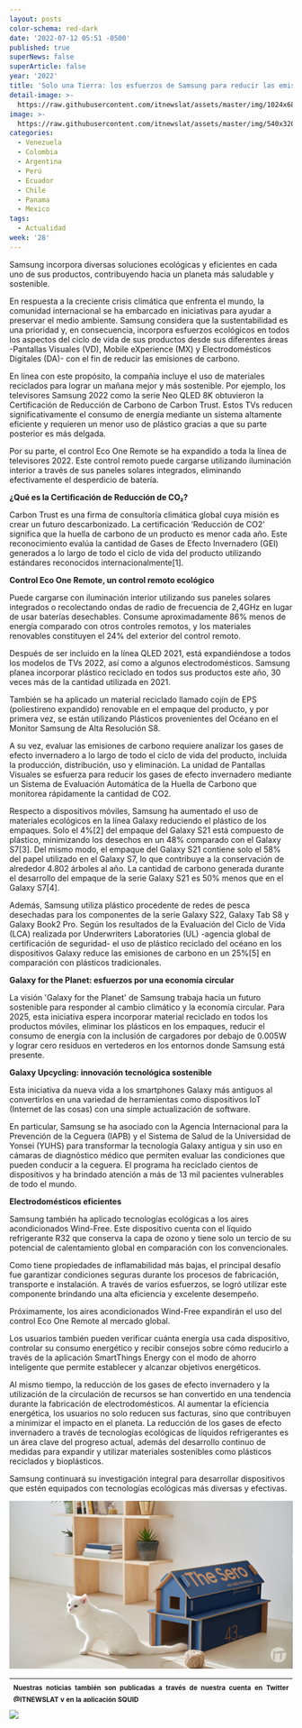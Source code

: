 ```yaml
---
layout: posts
color-schema: red-dark
date: '2022-07-12 05:51 -0500'
published: true
superNews: false
superArticle: false
year: '2022'
title: 'Solo una Tierra: los esfuerzos de Samsung para reducir las emisiones de CO2'
detail-image: >-
  https://raw.githubusercontent.com/itnewslat/assets/master/img/1024x680/gato-g.jpg
image: >-
  https://raw.githubusercontent.com/itnewslat/assets/master/img/540x320/gato-p.jpg
categories:
  - Venezuela
  - Colombia
  - Argentina
  - Perú
  - Ecuador
  - Chile
  - Panama
  - Mexico
tags:
  - Actualidad
week: '28'
---
```

Samsung incorpora diversas soluciones ecológicas y eficientes en cada uno de sus productos, contribuyendo hacia un planeta más saludable y sostenible.

En respuesta a la creciente crisis climática que enfrenta el mundo, la comunidad internacional se ha embarcado en iniciativas para ayudar a preservar el medio ambiente. Samsung considera que la sustentabilidad es una prioridad y, en consecuencia, incorpora esfuerzos ecológicos en todos los aspectos del ciclo de vida de sus productos desde sus diferentes áreas -Pantallas Visuales (VD), Mobile eXperience (MX) y Electrodomésticos Digitales (DA)- con el fin de reducir las emisiones de carbono.

En línea con este propósito, la compañía incluye el uso de materiales reciclados para lograr un mañana mejor y más sostenible. Por ejemplo, los televisores Samsung 2022 como la serie Neo QLED 8K obtuvieron la Certificación de Reducción de Carbono de Carbon Trust. Estos TVs reducen significativamente el consumo de energía mediante un sistema altamente eficiente y requieren un menor uso de plástico gracias a que su parte posterior es más delgada. 

Por su parte, el control Eco One Remote se ha expandido a toda la línea de televisores 2022. Este control remoto puede cargarse utilizando iluminación interior a través de sus paneles solares integrados, eliminando efectivamente el desperdicio de batería.

**¿Qué es la Certificación de Reducción de CO₂?**

Carbon Trust es una firma de consultoría climática global cuya misión es crear un futuro descarbonizado. La certificación ‘Reducción de CO2’ significa que la huella de carbono de un producto es menor cada año. Este reconocimiento evalúa la cantidad de Gases de Efecto Invernadero (GEI) generados a lo largo de todo el ciclo de vida del producto utilizando estándares reconocidos internacionalmente[1].
 

**Control Eco One Remote, un control remoto ecológico**

Puede cargarse con iluminación interior utilizando sus paneles solares integrados o recolectando ondas de radio de frecuencia de 2,4GHz en lugar de usar baterías desechables. Consume aproximadamente 86% menos de energía comparado con otros controles remotos, y los materiales renovables constituyen el 24% del exterior del control remoto.
 
Después de ser incluido en la línea QLED 2021, está expandiéndose a todos los modelos de TVs 2022, así como a algunos electrodomésticos. Samsung planea incorporar plástico reciclado en todos sus productos este año, 30 veces más de la cantidad utilizada en 2021.

También se ha aplicado un material reciclado llamado cojín de EPS (poliestireno expandido) renovable en el empaque del producto, y por primera vez, se están utilizando Plásticos provenientes del Océano en el Monitor Samsung de Alta Resolución S8.

A su vez, evaluar las emisiones de carbono requiere analizar los gases de efecto invernadero a lo largo de todo el ciclo de vida del producto, incluida la producción, distribución, uso y eliminación. La unidad de Pantallas Visuales se esfuerza para reducir los gases de efecto invernadero mediante un Sistema de Evaluación Automática de la Huella de Carbono que monitorea rápidamente la cantidad de CO2.

Respecto a dispositivos móviles, Samsung ha aumentado el uso de materiales ecológicos en la línea Galaxy reduciendo el plástico de los empaques. Solo el 4%[2] del empaque del Galaxy S21 está compuesto de plástico, minimizando los desechos en un 48% comparado con el Galaxy S7[3]. Del mismo modo, el empaque del Galaxy S21 contiene solo el 58% del papel utilizado en el Galaxy S7, lo que contribuye a la conservación de alrededor 4.802 árboles al año. La cantidad de carbono generada durante el desarrollo del empaque de la serie Galaxy S21 es 50% menos que en el Galaxy S7[4].

Además, Samsung utiliza plástico procedente de redes de pesca desechadas para los componentes de la serie Galaxy S22, Galaxy Tab S8 y Galaxy Book2 Pro. Según los resultados de la Evaluación del Ciclo de Vida (LCA) realizada por Underwriters Laboratories (UL) -agencia global de certificación de seguridad- el uso de plástico reciclado del océano en los dispositivos Galaxy reduce las emisiones de carbono en un 25%[5] en comparación con plásticos tradicionales.

**Galaxy for the Planet: esfuerzos por una economía circular**

La visión 'Galaxy for the Planet' de Samsung trabaja hacia un futuro sostenible para responder al cambio climático y la economía circular. Para 2025, esta iniciativa espera incorporar material reciclado en todos los productos móviles, eliminar los plásticos en los empaques, reducir el consumo de energía con la inclusión de cargadores por debajo de 0.005W y lograr cero residuos en vertederos en los entornos donde Samsung está presente. 
 
 
**Galaxy Upcycling: innovación tecnológica sostenible**

Esta iniciativa da nueva vida a los smartphones Galaxy más antiguos al convertirlos en una variedad de herramientas como dispositivos IoT (Internet de las cosas) con una simple actualización de software.
 
En particular, Samsung se ha asociado con la Agencia Internacional para la Prevención de la Ceguera (IAPB) y el Sistema de Salud de la Universidad de Yonsei (YUHS) para transformar la tecnología Galaxy antigua y sin uso en cámaras de diagnóstico médico que permiten evaluar las condiciones que pueden conducir a la ceguera. El programa ha reciclado cientos de dispositivos y ha brindado atención a más de 13 mil pacientes vulnerables de todo el mundo.

**Electrodomésticos eficientes**

Samsung también ha aplicado tecnologías ecológicas a los aires acondicionados Wind-Free. Este dispositivo cuenta con el líquido refrigerante R32 que conserva la capa de ozono y tiene solo un tercio de su potencial de calentamiento global en comparación con los convencionales. 
 
Como tiene propiedades de inflamabilidad más bajas, el principal desafío fue garantizar condiciones seguras durante los procesos de fabricación, transporte e instalación. A través de varios esfuerzos, se logró utilizar este componente brindando una alta eficiencia y excelente desempeño.

Próximamente, los aires acondicionados Wind-Free expandirán el uso del control Eco One Remote al mercado global. 

Los usuarios también pueden verificar cuánta energía usa cada dispositivo, controlar su consumo energético y recibir consejos sobre cómo reducirlo a través de la aplicación SmartThings Energy con el modo de ahorro inteligente que permite establecer y alcanzar objetivos energéticos.

Al mismo tiempo, la reducción de los gases de efecto invernadero y la utilización de la circulación de recursos se han convertido en una tendencia durante la fabricación de electrodomésticos. Al aumentar la eficiencia energética, los usuarios no solo reducen sus facturas, sino que contribuyen a minimizar el impacto en el planeta. La reducción de los gases de efecto invernadero a través de tecnologías ecológicas de líquidos refrigerantes es un área clave del progreso actual, además del desarrollo continuo de medidas para expandir y utilizar materiales sostenibles como plásticos reciclados y bioplásticos.

Samsung continuará su investigación integral para desarrollar dispositivos que estén equipados con tecnologías ecológicas más diversas y efectivas.

![](https://raw.githubusercontent.com/itnewslat/assets/master/img/540x320/gato-p.jpg)

<table style="height: 42px;" width="569">
<tbody>
<tr>
<td style="text-align: justify;"><sub><strong>Nuestras noticias también son publicadas a través de nuestra cuenta en Twitter <a href="https://twitter.com/itnewslat?lang=es">@ITNEWSLAT</a> y en la aplicación <a href="https://squidapp.co/en/">SQUID</a></strong></sub></td>
</tr>
</tbody>
</table>

<img src="https://tracker.metricool.com/c3po.jpg?hash=56f88a41e39ab42c063cc51676587a04"/>